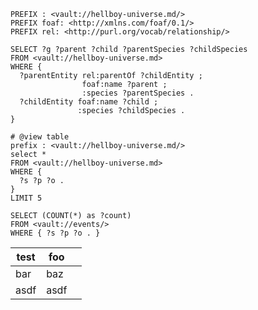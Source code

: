
```sparql
PREFIX : <vault://hellboy-universe.md/>
PREFIX foaf: <http://xmlns.com/foaf/0.1/>
PREFIX rel: <http://purl.org/vocab/relationship/>

SELECT ?g ?parent ?child ?parentSpecies ?childSpecies 
FROM <vault://hellboy-universe.md>
WHERE {
  ?parentEntity rel:parentOf ?childEntity ;
                foaf:name ?parent ;
                :species ?parentSpecies .
  ?childEntity foaf:name ?child ;
               :species ?childSpecies .
}
```

```sparql
# @view table
prefix : <vault://hellboy-universe.md/>
select *
FROM <vault://hellboy-universe.md>
WHERE {
  ?s ?p ?o .
}
LIMIT 5
```

```sparql
SELECT (COUNT(*) as ?count)
FROM <vault://events/>
WHERE { ?s ?p ?o . }
```

| test | foo  |     |
| ---- | ---- | --- |
| bar  | baz  |     |
| asdf | asdf |     |
